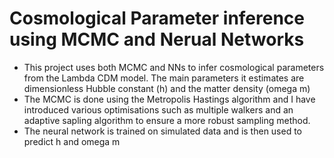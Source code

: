 # Cosmological Parameter inference using MCMC and Nerual Networks
* This project uses both MCMC and NNs to infer cosmological parameters from the Lambda CDM model. The main parameters it estimates are dimensionless Hubble constant (h) and the matter density (omega m)
* The MCMC is done using the Metropolis Hastings algorithm and I have introduced various optimisations such as multiple walkers and an adaptive sapling algorithm to ensure a more robust sampling method.
* The neural network is trained on simulated data and is then used to predict h and omega m
